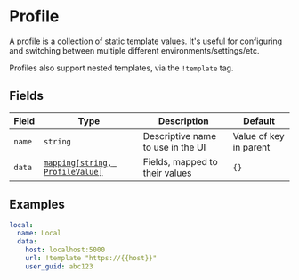 # Profile

A profile is a collection of static template values. It's useful for configuring and switching between multiple different environments/settings/etc.

Profiles also support nested templates, via the `!template` tag.

## Fields

| Field  | Type                                                  | Description                       | Default                |
| ------ | ----------------------------------------------------- | --------------------------------- | ---------------------- |
| `name` | `string`                                              | Descriptive name to use in the UI | Value of key in parent |
| `data` | [`mapping[string, ProfileValue]`](./profile_value.md) | Fields, mapped to their values    | `{}`                   |

## Examples

```yaml
local:
  name: Local
  data:
    host: localhost:5000
    url: !template "https://{{host}}"
    user_guid: abc123
```
